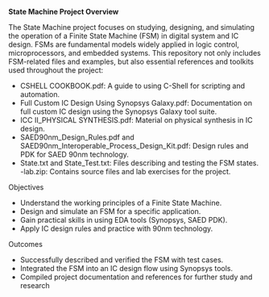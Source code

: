 **State Machine Project Overview**

The State Machine project focuses on studying, designing, and simulating the operation of a Finite State Machine (FSM) in digital system and IC design. FSMs are fundamental models widely applied in logic control, microprocessors, and embedded systems.
This repository not only includes FSM-related files and examples, but also essential references and toolkits used throughout the project:
- CSHELL COOKBOOK.pdf: A guide to using C-Shell for scripting and automation.
- Full Custom IC Design Using Synopsys Galaxy.pdf: Documentation on full custom IC design using the Synopsys Galaxy tool suite.
- ICC II_PHYSICAL SYNTHESIS.pdf: Material on physical synthesis in IC design.
- SAED90nm_Design_Rules.pdf and SAED90nm_Interoperable_Process_Design_Kit.pdf: Design rules and PDK for SAED 90nm technology.
- State.txt and State_Test.txt: Files describing and testing the FSM states.
-lab.zip: Contains source files and lab exercises for the project.

Objectives
- Understand the working principles of a Finite State Machine.
- Design and simulate an FSM for a specific application.
- Gain practical skills in using EDA tools (Synopsys, SAED PDK).
- Apply IC design rules and practice with 90nm technology.

Outcomes
- Successfully described and verified the FSM with test cases.
- Integrated the FSM into an IC design flow using Synopsys tools.
- Compiled project documentation and references for further study and research
